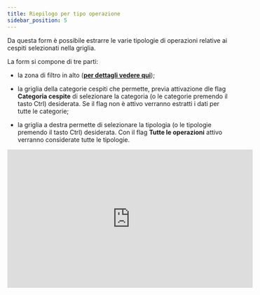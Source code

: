 ```yaml
---
title: Riepilogo per tipo operazione
sidebar_position: 5
---
```


Da questa form è possibile estrarre le varie tipologie di operazioni relative ai cespiti selezionati nella griglia.

La form si compone di tre parti: 

- la zona di filtro in alto (**[per dettagli vedere qui](/docs/finance-area/fixed-assets/reports-fixed-assets/yearly-fixed-assets-purchase)**); 

- la griglia della categorie cespiti che permette, previa attivazione dle flag **Categoria cespite** di selezionare la categoria (o le categorie premendo il tasto Ctrl) desiderata. Se il flag non è attivo verranno estratti i dati per tutte le categorie;

- la griglia a destra permette di selezionare la tipologia (o le tipologie premendo il tasto Ctrl) desiderata. Con il flag **Tutte le operazioni** attivo verranno considerate tutte le tipologie.

<iframe width="560" height="315" src="https://www.youtube.com/embed/0vMJpldI7fw" title="YouTube video player" frameborder="0" allowfullscreen= "true"></iframe>





